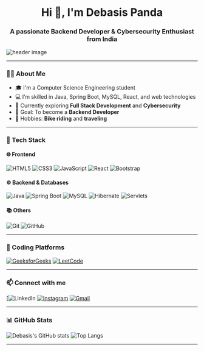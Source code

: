 <h1 align="center">Hi 👋, I'm Debasis Panda</h1>
<h3 align="center">A passionate Backend Developer & Cybersecurity Enthusiast from India</h3>

<img align="center" src="https://github.com/debasispanda13/debasispanda13/assets/your-image-id/banner-image.png" alt="header image" />

---

### 👨‍💻 About Me

- 🎓 I'm a Computer Science Engineering student  
- 💻 I’m skilled in Java, Spring Boot, MySQL, React, and web technologies  
- 🌱 Currently exploring **Full Stack Development** and **Cybersecurity**  
- 🎯 Goal: To become a **Backend Developer**  
- 🛵 Hobbies: **Bike riding** and **traveling**

---

### 🚀 Tech Stack

#### 🌐 Frontend  
![HTML5](https://img.shields.io/badge/html5-%23E34F26.svg?style=for-the-badge&logo=html5&logoColor=white)
![CSS3](https://img.shields.io/badge/css3-%231572B6.svg?style=for-the-badge&logo=css3&logoColor=white)
![JavaScript](https://img.shields.io/badge/javascript-%23323330.svg?style=for-the-badge&logo=javascript&logoColor=%23F7DF1E)
![React](https://img.shields.io/badge/react-%2320232a.svg?style=for-the-badge&logo=react&logoColor=%2361DAFB)
![Bootstrap](https://img.shields.io/badge/bootstrap-%23563D7C.svg?style=for-the-badge&logo=bootstrap&logoColor=white)

#### ⚙️ Backend & Databases  
![Java](https://img.shields.io/badge/java-%23ED8B00.svg?style=for-the-badge&logo=java&logoColor=white)
![Spring Boot](https://img.shields.io/badge/spring%20boot-%236DB33F.svg?style=for-the-badge&logo=springboot&logoColor=white)
![MySQL](https://img.shields.io/badge/mysql-%2300f.svg?style=for-the-badge&logo=mysql&logoColor=white)
![Hibernate](https://img.shields.io/badge/hibernate-%23323232.svg?style=for-the-badge&logo=hibernate&logoColor=white)
![Servlets](https://img.shields.io/badge/servlet-grey?style=for-the-badge)

#### 📚 Others  
![Git](https://img.shields.io/badge/git-%23F05033.svg?style=for-the-badge&logo=git&logoColor=white)
![GitHub](https://img.shields.io/badge/github-%23121011.svg?style=for-the-badge&logo=github&logoColor=white)

---

### 🧩 Coding Platforms

[![GeeksforGeeks](https://img.shields.io/badge/GeeksforGeeks-05AA4D?style=for-the-badge&logo=geeksforgeeks&logoColor=white)](https://auth.geeksforgeeks.org/user/debasispanda13)
[![LeetCode](https://img.shields.io/badge/LeetCode-FFA116?style=for-the-badge&logo=LeetCode&logoColor=white)](https://leetcode.com/debasispanda13)

---

### 📫 Connect with me

[![LinkedIn](www.linkedin.com/in/debasis-panda-75b09b244)
[![Instagram](https://img.shields.io/badge/Instagram-E4405F?style=for-the-badge&logo=instagram&logoColor=white)](https://www.instagram.com/debasispanda13)
[![Gmail](https://img.shields.io/badge/Gmail-D14836?style=for-the-badge&logo=gmail&logoColor=white)](mailto:pandadebasis510@gmail.com)

---

### 📊 GitHub Stats

![Debasis's GitHub stats](https://github-readme-stats.vercel.app/api?username=debasispanda13&show_icons=true&theme=radical)
![Top Langs](https://github-readme-stats.vercel.app/api/top-langs/?username=debasispanda13&layout=compact&theme=radical)

---

